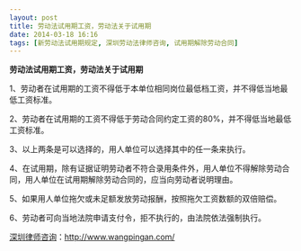 ```yaml
---
layout: post
title: 劳动法试用期工资，劳动法关于试用期
date: 2014-03-18 16:16
tags: [新劳动法试用期规定, 深圳劳动法律师咨询, 试用期解除劳动合同]
---
```

<strong>劳动法试用期工资，劳动法关于试用期</strong>

1、劳动者在试用期的工资不得低于本单位相同岗位最低档工资，并不得低当地最低工资标准。

2、劳动者在试用期的工资不得低于劳动合同约定工资的80%，并不得低当地最低工资标准。

3、以上两条是可以选择的，用人单位可以选择其中的任一条来执行。

4、在试用期，除有证据证明劳动者不符合录用条件外，用人单位不得解除劳动合同，用人单位在试用期解除劳动合同的，应当向劳动者说明理由。

5、如果用人单位拖欠或未足额发放劳动报酬，按照拖欠工资数额的双倍赔偿。

6、劳动者可向当地法院申请支付令，拒不执行的，由法院依法强制执行。

<a href="http://www.wangpingan.com/">深圳律师咨询</a>：<a href="http://www.wangpingan.com/">http://www.wangpingan.com/</a>

